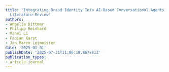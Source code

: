 ```yaml
---
title: 'Integrating Brand Identity Into AI-Based Conversational Agents: A Systematic
  Literature Review'
authors:
- Angelia Dittmar
- Philipp Reinhard
- Mahei Li
- Fabian Karst
- Jan Marco Leimeister
date: '2025-01-01'
publishDate: '2025-07-31T11:06:18.867781Z'
publication_types:
- article-journal
---
```

